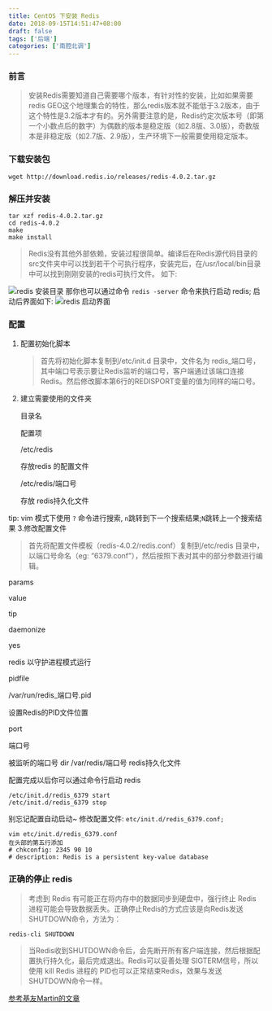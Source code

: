 ```yaml
---
title: CentOS 下安装 Redis
date: 2018-09-15T14:51:47+08:00 
draft: false
tags: ['后端']
categories: ['南腔北调']
---
```


### 前言

> 安装Redis需要知道自己需要哪个版本，有针对性的安装，比如如果需要redis GEO这个地理集合的特性，那么redis版本就不能低于3.2版本，由于这个特性是3.2版本才有的。另外需要注意的是，Redis约定次版本号（即第一个小数点后的数字）为偶数的版本是稳定版（如2.8版、3.0版），奇数版本是非稳定版（如2.7版、2.9版），生产环境下一般需要使用稳定版本。

### 下载安装包

```
wget http://download.redis.io/releases/redis-4.0.2.tar.gz
```

### 解压并安装

```
tar xzf redis-4.0.2.tar.gz
cd redis-4.0.2
make
make install
```

> Redis没有其他外部依赖，安装过程很简单。编译后在Redis源代码目录的src文件夹中可以找到若干个可执行程序，安装完后，在/usr/local/bin目录中可以找到刚刚安装的redis可执行文件。 如下:

![redis 安装目录](https://img.52smile.vip/2018-09-15-134934.jpg) 那你也可以通过命令 `redis -server` 命令来执行启动 redis; 启动后界面如下: ![redis 启动界面](https://img.52smile.vip/2018-09-15-135404.jpg)
<!-- more -->
### 配置

1.  配置初始化脚本
    
    > 首先将初始化脚本复制到/etc/init.d 目录中，文件名为 redis\_端口号，其中端口号表示要让Redis监听的端口号，客户端通过该端口连接Redis。然后修改脚本第6行的REDISPORT变量的值为同样的端口号。
    
2.  建立需要使用的文件夹
    
    目录名
    
    配置项
    
    /etc/redis
    
    存放redis 的配置文件
    
    /etc/redis/端口号
    
    存放 redis持久化文件
    

tip: vim 模式下使用 `?` 命令进行搜索, `n`跳转到下一个搜索结果;`N`跳转上一个搜索结果 3.修改配置文件

> 首先将配置文件模板（redis-4.0.2/redis.conf）复制到/etc/redis 目录中，以端口号命名（eg: “6379.conf”），然后按照下表对其中的部分参数进行编辑。

params

value

tip

daemonize

yes

redis 以守护进程模式运行

pidfile

/var/run/redis\_端口号.pid

设置Redis的PID文件位置

port

端口号

被监听的端口号 dir /var/redis/端口号 redis持久化文件

配置完成以后你可以通过命令行启动 redis

```
/etc/init.d/redis_6379 start
/etc/init.d/redis_6379 stop
```

别忘记配置自动启动~ 修改配置文件: `etc/init.d/redis_6379.conf;`

```
vim etc/init.d/redis_6379.conf
在头部的第五行添加
# chkconfig: 2345 90 10
# description: Redis is a persistent key-value database
```

### 正确的停止 redis

> 考虑到 Redis 有可能正在将内存中的数据同步到硬盘中，强行终止 Redis 进程可能会导致数据丢失。正确停止Redis的方式应该是向Redis发送SHUTDOWN命令，方法为：

`redis-cli SHUTDOWN`

> 当Redis收到SHUTDOWN命令后，会先断开所有客户端连接，然后根据配置执行持久化，最后完成退出。Redis可以妥善处理 SIGTERM信号，所以使用 kill Redis 进程的 PID也可以正常结束Redis，效果与发送SHUTDOWN命令一样。

[参考基友Martin的文章](https://www.ioser.net/archives/27)
